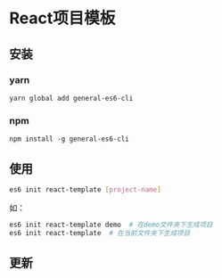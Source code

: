# React项目模板
## 安装

### yarn 

```
yarn global add general-es6-cli
```

### npm 

```
npm install -g general-es6-cli
```

## 使用

```sh
es6 init react-template [project-name]
```

如：

```sh
es6 init react-template demo  # 在demo文件夹下生成项目
es6 init react-template  # 在当前文件夹下生成项目
```

## 更新

 
